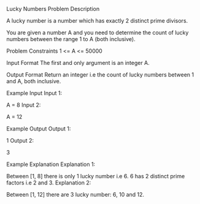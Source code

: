 Lucky Numbers
Problem Description

A lucky number is a number which has exactly 2 distinct prime divisors.

You are given a number A and you need to determine the count of lucky numbers between the range 1 to A (both inclusive).



Problem Constraints
1 <= A <= 50000



Input Format
The first and only argument is an integer A.



Output Format
Return an integer i.e the count of lucky numbers between 1 and A, both inclusive.



Example Input
Input 1:

 A = 8
Input 2:

 A = 12


Example Output
Output 1:

 1
Output 2:

 3


Example Explanation
Explanation 1:

 Between [1, 8] there is only 1 lucky number i.e 6.
 6 has 2 distinct prime factors i.e 2 and 3.
Explanation 2:

 Between [1, 12] there are 3 lucky number: 6, 10 and 12.